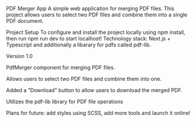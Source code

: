 PDF Merger App
A simple web application for merging PDF files. This project allows users to select two PDF files and combine them into a single PDF document.

Project Setup
To configure and install the project locally using npm install, then run npm run dev to start localhost! Technology stack: Next.js + Typescript and additionally a libarary for pdfs called pdf-lib.

Version 1.0

PdfMerger component for merging PDF files.

Allows users to select two PDF files and combine them into one.

Added a "Download" button to allow users to download the merged PDF.

Utilizes the pdf-lib library for PDF file operations

Plans for future: add styles using SCSS, add more tools and launch it online!
